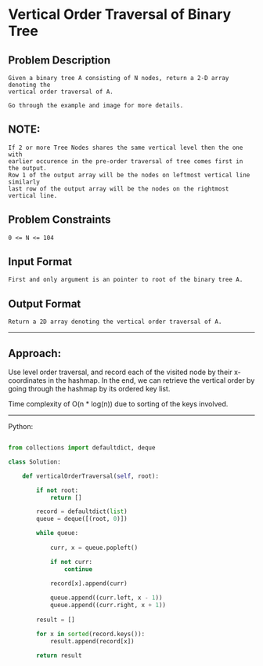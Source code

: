 # Vertical Order Traversal of Binary Tree

## Problem Description

    Given a binary tree A consisting of N nodes, return a 2-D array denoting the
    vertical order traversal of A.

    Go through the example and image for more details.

## NOTE:

    If 2 or more Tree Nodes shares the same vertical level then the one with
    earlier occurence in the pre-order traversal of tree comes first in the output.
    Row 1 of the output array will be the nodes on leftmost vertical line similarly
    last row of the output array will be the nodes on the rightmost vertical line.


## Problem Constraints

    0 <= N <= 104

## Input Format

    First and only argument is an pointer to root of the binary tree A.



## Output Format

    Return a 2D array denoting the vertical order traversal of A.

---

## Approach:

Use level order traversal, and record each of the visited node by their
x-coordinates in the hashmap. In the end, we can retrieve the vertical order by
going through the hashmap by its ordered key list.

Time complexity of O(n * log(n)) due to sorting of the keys involved.

---

Python:

```python

from collections import defaultdict, deque

class Solution:

    def verticalOrderTraversal(self, root):

        if not root:
            return []

        record = defaultdict(list)
        queue = deque([(root, 0)])

        while queue:
            
            curr, x = queue.popleft()

            if not curr:
                continue
            
            record[x].append(curr)

            queue.append((curr.left, x - 1))
            queue.append((curr.right, x + 1))
        
        result = []

        for x in sorted(record.keys()):
            result.append(record[x])

        return result
```
